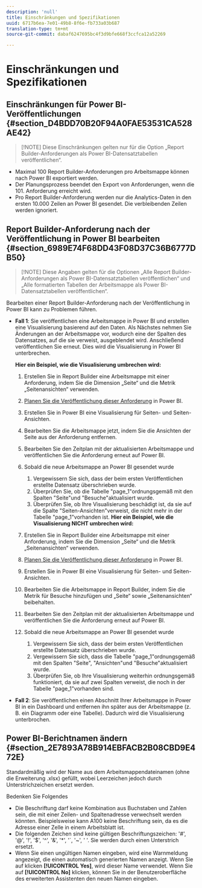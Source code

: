```yaml
---
description: 'null'
title: Einschränkungen und Spezifikationen
uuid: 6717b6ea-7e01-49b8-8f6e-fb733a03b687
translation-type: tm+mt
source-git-commit: dabaf6247695bc4f3d9bfe668f3ccfca12a52269

---
```



# Einschränkungen und Spezifikationen

## Einschränkungen für Power BI-Veröffentlichungen {#section_D4BDD70B20F94A0FAE53531CA528AE42}

>[!NOTE] Diese Einschränkungen gelten nur für die Option „Report Builder-Anforderungen als Power BI-Datensatztabellen veröffentlichen“.

* Maximal 100 Report Builder-Anforderungen pro Arbeitsmappe können nach Power BI exportiert werden.
* Der Planungsprozess beendet den Export von Anforderungen, wenn die 101. Anforderung erreicht wird.
* Pro Report Builder-Anforderung werden nur die Analytics-Daten in den ersten 10.000 Zeilen an Power BI gesendet. Die verbleibenden Zeilen werden ignoriert.

## Report Builder-Anforderung nach der Veröffentlichung in Power BI bearbeiten {#section_6989E74F68DD43F08D37C36B6777DB50}

>[!NOTE] Diese Angaben gelten für die Optionen „Alle Report Builder-Anforderungen als Power BI-Datensatztabellen veröffentlichen“ und „Alle formatierten Tabellen der Arbeitsmappe als Power BI-Datensatztabellen veröffentlichen“.

Bearbeiten einer Report Builder-Anforderung nach der Veröffentlichung in Power BI kann zu Problemen führen.

* **Fall 1**: Sie veröffentlichen eine Arbeitsmappe in Power BI und erstellen eine Visualisierung basierend auf den Daten. Als Nächstes nehmen Sie Änderungen an der Arbeitsmappe vor, wodurch eine der Spalten des Datensatzes, auf die sie verweist, ausgeblendet wird. Anschließend veröffentlichen Sie erneut. Dies wird die Visualisierung in Power BI unterbrechen.

   **Hier ein Beispiel, wie die Visualisierung umbrechen wird:**

   1. Erstellen Sie in Report Builder eine Arbeitsmappe mit einer Anforderung, indem Sie die Dimension „Seite“ und die Metrik „Seitenansichten“ verwenden.
   1. [Planen Sie die Veröffentlichung dieser Anforderung](/help/analyze/report-builder/whats-new-arb.md#rb-5-5-section) in Power BI.
   1. Erstellen Sie in Power BI eine Visualisierung für Seiten- und Seiten-Ansichten.
   1. Bearbeiten Sie die Arbeitsmappe jetzt, indem Sie die Ansichten der Seite aus der Anforderung entfernen.
   1. Bearbeiten Sie den Zeitplan mit der aktualisierten Arbeitsmappe und veröffentlichen Sie die Anforderung erneut auf Power BI.
   1. Sobald die neue Arbeitsmappe an Power BI gesendet wurde

      1. Vergewissern Sie sich, dass der beim ersten Veröffentlichen erstellte Datensatz überschrieben wurde.
      1. Überprüfen Sie, ob die Tabelle &quot;page_1&quot;ordnungsgemäß mit den Spalten &quot;Seite&quot;und &quot;Besuche&quot;aktualisiert wurde.
      1. Überprüfen Sie, ob Ihre Visualisierung beschädigt ist, da sie auf die Spalte &quot;Seiten-Ansichten&quot;verweist, die nicht mehr in der Tabelle &quot;page_1&quot;vorhanden ist.
   **Hier ein Beispiel, wie die Visualisierung NICHT umbrechen wird:**

   1. Erstellen Sie in Report Builder eine Arbeitsmappe mit einer Anforderung, indem Sie die Dimension „Seite“ und die Metrik „Seitenansichten“ verwenden.
   1. [Planen Sie die Veröffentlichung dieser Anforderung](/help/analyze/report-builder/whats-new-arb.md#rb-5-5-section) in Power BI.
   1. Erstellen Sie in Power BI eine Visualisierung für Seiten- und Seiten-Ansichten.
   1. Bearbeiten Sie die Arbeitsmappe in Report Builder, indem Sie die Metrik für Besuche hinzufügen und „Seite“ sowie „Seitenansichten“ beibehalten.
   1. Bearbeiten Sie den Zeitplan mit der aktualisierten Arbeitsmappe und veröffentlichen Sie die Anforderung erneut auf Power BI.
   1. Sobald die neue Arbeitsmappe an Power BI gesendet wurde

      1. Vergewissern Sie sich, dass der beim ersten Veröffentlichen erstellte Datensatz überschrieben wurde.
      1. Vergewissern Sie sich, dass die Tabelle &quot;page_1&quot;ordnungsgemäß mit den Spalten &quot;Seite&quot;, &quot;Ansichten&quot;und &quot;Besuche&quot;aktualisiert wurde.
      1. Überprüfen Sie, ob Ihre Visualisierung weiterhin ordnungsgemäß funktioniert, da sie auf zwei Spalten verweist, die noch in der Tabelle &quot;page_1&quot;vorhanden sind.


* **Fall 2**: Sie veröffentlichen einen Abschnitt Ihrer Arbeitsmappe in Power BI in ein Dashboard und entfernen ihn später aus der Arbeitsmappe (z. B. ein Diagramm oder eine Tabelle). Dadurch wird die Visualisierung unterbrochen.

## Power BI-Berichtnamen ändern {#section_2E7893A78B914EBFACB2B08CBD9E472E}

Standardmäßig wird der Name aus dem Arbeitsmappendateinamen (ohne die Erweiterung .xlsx) gefüllt, wobei Leerzeichen jedoch durch Unterstrichzeichen ersetzt werden.

Bedenken Sie Folgendes

* Die Beschriftung darf keine Kombination aus Buchstaben und Zahlen sein, die mit einer Zeilen- und Spaltenadresse verwechselt werden könnten. Beispielsweise kann A100 keine Beschriftung sein, da es die Adresse einer Zelle in einem Arbeitsblatt ist.
* Die folgenden Zeichen sind keine gültigen Beschriftungszeichen: &#39;#&#39;, &#39;@&#39;, &#39;!&#39;, &#39;$&#39;, &#39;^&#39;, &#39;&amp;&#39;, &#39;*&#39;, &#39;`, &#39;~&#39;, &#39; &#39;. Sie werden durch einen Unterstrich ersetzt.
* Wenn Sie einen ungültigen Namen eingeben, wird eine Warnmeldung angezeigt, die einen automatisch generierten Namen anzeigt. Wenn Sie auf klicken **[!UICONTROL Yes]**, wird dieser Name verwendet. Wenn Sie auf **[!UICONTROL No]** klicken, können Sie in der Benutzeroberfläche des erweiterten Assistenten den neuen Namen eingeben.

